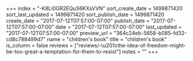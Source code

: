 +++
index = "-K8Li0GR2EQuS6KXsVVN"
sort_create_date = 1499871420
sort_last_updated = 1499871420
sort_publish_date = 1499871420
create_date = "2017-07-12T07:57:00-07:00"
publish_date = "2017-07-12T07:57:00-07:00"
date = "2017-07-12T07:57:00-07:00"
last_updated = "2017-07-12T07:57:00-07:00"
preview_url = "364c24eb-5658-b085-fd32-cd8c788499d7"
name = "children's book"
title = "children's book"
is_column = false
reviews = ["reviews/-\u201cthe-idea-of-freedom-might-be-too-great-a-temptation-for-them-to-resist"]
notes = ""
+++

